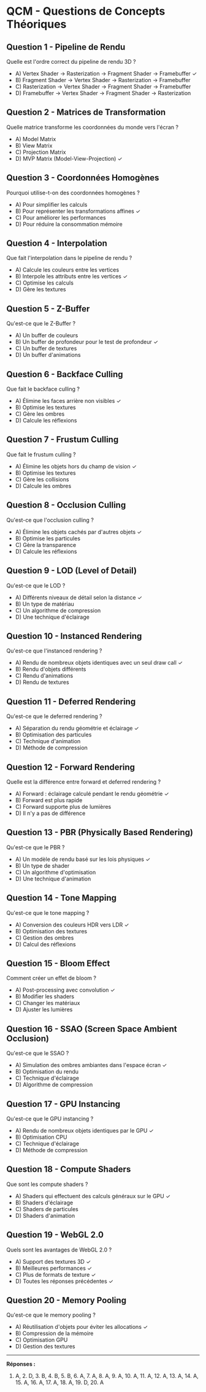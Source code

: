 # QCM - Questions de Concepts Théoriques

## Question 1 - Pipeline de Rendu
Quelle est l'ordre correct du pipeline de rendu 3D ?
- A) Vertex Shader → Rasterization → Fragment Shader → Framebuffer ✓
- B) Fragment Shader → Vertex Shader → Rasterization → Framebuffer
- C) Rasterization → Vertex Shader → Fragment Shader → Framebuffer
- D) Framebuffer → Vertex Shader → Fragment Shader → Rasterization

## Question 2 - Matrices de Transformation
Quelle matrice transforme les coordonnées du monde vers l'écran ?
- A) Model Matrix
- B) View Matrix
- C) Projection Matrix
- D) MVP Matrix (Model-View-Projection) ✓

## Question 3 - Coordonnées Homogènes
Pourquoi utilise-t-on des coordonnées homogènes ?
- A) Pour simplifier les calculs
- B) Pour représenter les transformations affines ✓
- C) Pour améliorer les performances
- D) Pour réduire la consommation mémoire

## Question 4 - Interpolation
Que fait l'interpolation dans le pipeline de rendu ?
- A) Calcule les couleurs entre les vertices
- B) Interpole les attributs entre les vertices ✓
- C) Optimise les calculs
- D) Gère les textures

## Question 5 - Z-Buffer
Qu'est-ce que le Z-Buffer ?
- A) Un buffer de couleurs
- B) Un buffer de profondeur pour le test de profondeur ✓
- C) Un buffer de textures
- D) Un buffer d'animations

## Question 6 - Backface Culling
Que fait le backface culling ?
- A) Élimine les faces arrière non visibles ✓
- B) Optimise les textures
- C) Gère les ombres
- D) Calcule les réflexions

## Question 7 - Frustum Culling
Que fait le frustum culling ?
- A) Élimine les objets hors du champ de vision ✓
- B) Optimise les textures
- C) Gère les collisions
- D) Calcule les ombres

## Question 8 - Occlusion Culling
Qu'est-ce que l'occlusion culling ?
- A) Élimine les objets cachés par d'autres objets ✓
- B) Optimise les particules
- C) Gère la transparence
- D) Calcule les réflexions

## Question 9 - LOD (Level of Detail)
Qu'est-ce que le LOD ?
- A) Différents niveaux de détail selon la distance ✓
- B) Un type de matériau
- C) Un algorithme de compression
- D) Une technique d'éclairage

## Question 10 - Instanced Rendering
Qu'est-ce que l'instanced rendering ?
- A) Rendu de nombreux objets identiques avec un seul draw call ✓
- B) Rendu d'objets différents
- C) Rendu d'animations
- D) Rendu de textures

## Question 11 - Deferred Rendering
Qu'est-ce que le deferred rendering ?
- A) Séparation du rendu géométrie et éclairage ✓
- B) Optimisation des particules
- C) Technique d'animation
- D) Méthode de compression

## Question 12 - Forward Rendering
Quelle est la différence entre forward et deferred rendering ?
- A) Forward : éclairage calculé pendant le rendu géométrie ✓
- B) Forward est plus rapide
- C) Forward supporte plus de lumières
- D) Il n'y a pas de différence

## Question 13 - PBR (Physically Based Rendering)
Qu'est-ce que le PBR ?
- A) Un modèle de rendu basé sur les lois physiques ✓
- B) Un type de shader
- C) Un algorithme d'optimisation
- D) Une technique d'animation

## Question 14 - Tone Mapping
Qu'est-ce que le tone mapping ?
- A) Conversion des couleurs HDR vers LDR ✓
- B) Optimisation des textures
- C) Gestion des ombres
- D) Calcul des réflexions

## Question 15 - Bloom Effect
Comment créer un effet de bloom ?
- A) Post-processing avec convolution ✓
- B) Modifier les shaders
- C) Changer les matériaux
- D) Ajuster les lumières

## Question 16 - SSAO (Screen Space Ambient Occlusion)
Qu'est-ce que le SSAO ?
- A) Simulation des ombres ambiantes dans l'espace écran ✓
- B) Optimisation du rendu
- C) Technique d'éclairage
- D) Algorithme de compression

## Question 17 - GPU Instancing
Qu'est-ce que le GPU instancing ?
- A) Rendu de nombreux objets identiques par le GPU ✓
- B) Optimisation CPU
- C) Technique d'éclairage
- D) Méthode de compression

## Question 18 - Compute Shaders
Que sont les compute shaders ?
- A) Shaders qui effectuent des calculs généraux sur le GPU ✓
- B) Shaders d'éclairage
- C) Shaders de particules
- D) Shaders d'animation

## Question 19 - WebGL 2.0
Quels sont les avantages de WebGL 2.0 ?
- A) Support des textures 3D ✓
- B) Meilleures performances ✓
- C) Plus de formats de texture ✓
- D) Toutes les réponses précédentes ✓

## Question 20 - Memory Pooling
Qu'est-ce que le memory pooling ?
- A) Réutilisation d'objets pour éviter les allocations ✓
- B) Compression de la mémoire
- C) Optimisation GPU
- D) Gestion des textures

---

**Réponses :**
1. A, 2. D, 3. B, 4. B, 5. B, 6. A, 7. A, 8. A, 9. A, 10. A, 11. A, 12. A, 13. A, 14. A, 15. A, 16. A, 17. A, 18. A, 19. D, 20. A
